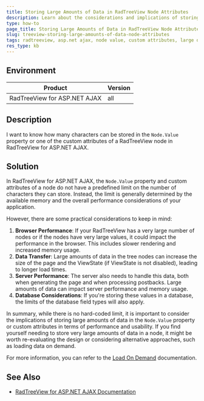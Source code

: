 ```yaml
---
title: Storing Large Amounts of Data in RadTreeView Node Attributes
description: Learn about the considerations and implications of storing large amounts of data in the Node.Value property or custom attributes of a RadTreeView node in RadTreeView for ASP.NET AJAX.
type: how-to
page_title: Storing Large Amounts of Data in RadTreeView Node Attributes | RadTreeView for ASP.NET AJAX | Telerik
slug: treeview-storing-large-amounts-of-data-node-attributes
tags: radtreeview, asp.net ajax, node value, custom attributes, large data, performance
res_type: kb
---
```


## Environment
| Product | Version |
|---------|---------|
| RadTreeView for ASP.NET AJAX | all |

## Description
I want to know how many characters can be stored in the `Node.Value` property or one of the custom attributes of a RadTreeView node in RadTreeView for ASP.NET AJAX.

## Solution
In RadTreeView for ASP.NET AJAX, the `Node.Value` property and custom attributes of a node do not have a predefined limit on the number of characters they can store. Instead, the limit is generally determined by the available memory and the overall performance considerations of your application.

However, there are some practical considerations to keep in mind:

1. **Browser Performance**: If your RadTreeView has a very large number of nodes or if the nodes have very large values, it could impact the performance in the browser. This includes slower rendering and increased memory usage.
2. **Data Transfer**: Large amounts of data in the tree nodes can increase the size of the page and the ViewState (if ViewState is not disabled), leading to longer load times.
3. **Server Performance**: The server also needs to handle this data, both when generating the page and when processing postbacks. Large amounts of data can impact server performance and memory usage.
4. **Database Considerations**: If you're storing these values in a database, the limits of the database field types will also apply.

In summary, while there is no hard-coded limit, it is important to consider the implications of storing large amounts of data in the `Node.Value` property or custom attributes in terms of performance and usability. If you find yourself needing to store very large amounts of data in a node, it might be worth re-evaluating the design or considering alternative approaches, such as loading data on demand.

For more information, you can refer to the [Load On Demand](https://docs.telerik.com/devtools/aspnet-ajax/controls/treeview/load-on-demand/overview) documentation.

## See Also
- [RadTreeView for ASP.NET AJAX Documentation](https://docs.telerik.com/devtools/aspnet-ajax/controls/treeview/overview)
